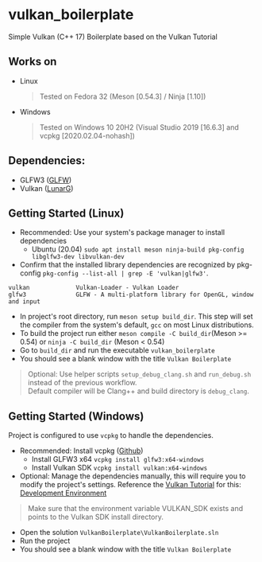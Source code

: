 # vulkan_boilerplate
Simple Vulkan (C++ 17) Boilerplate based on the Vulkan Tutorial

## Works on
- Linux 
	> Tested on Fedora 32 (Meson [0.54.3] / Ninja [1.10]) 
- Windows
	> Tested on Windows 10 20H2 (Visual Studio 2019 [16.6.3] and vcpkg [2020.02.04-nohash])

## Dependencies:
- GLFW3 ([GLFW](https://www.glfw.org/))
- Vulkan ([LunarG](https://vulkan.lunarg.com/sdk/home))

## Getting Started (Linux)
- Recommended: Use your system's package manager to install dependencies
  - Ubuntu (20.04) `sudo apt install meson ninja-build pkg-config libglfw3-dev libvulkan-dev`
- Confirm that the installed library dependencies are recognized by pkg-config
`pkg-config --list-all | grep -E 'vulkan|glfw3'`.  
```
vulkan             Vulkan-Loader - Vulkan Loader
glfw3              GLFW - A multi-platform library for OpenGL, window and input
```
- In project's root directory, run `meson setup build_dir`. 
This step will set the compiler from the system's default, `gcc` on most Linux distributions.
- To build the project run either `meson compile -C build_dir`(Meson >= 0.54) or `ninja -C build_dir` (Meson < 0.54)
- Go to `build_dir` and run the executable `vulkan_boilerplate`
- You should see a blank window with the title `Vulkan Boilerplate`

> Optional: Use helper scripts `setup_debug_clang.sh` and `run_debug.sh` instead of the previous workflow.  
> Default compiler will be Clang++ and build directory is `debug_clang`.

## Getting Started (Windows)
Project is configured to use `vcpkg` to handle the dependencies.
- Recommended: Install vcpkg ([Github](https://github.com/microsoft/vcpkg))
  - Install GLFW3 x64 `vcpkg install glfw3:x64-windows`
  - Install Vulkan SDK `vcpkg install vulkan:x64-windows`
- Optional: Manage the dependencies manually, this will require you to modify the project's settings.
Reference the [Vulkan Tutorial](https://vulkan-tutorial.com/) for this: [Development Environment](https://vulkan-tutorial.com/Development_environment)

> Make sure that the environment variable VULKAN_SDK exists and points to the Vulkan SDK install directory.

- Open the solution `VulkanBoilerplate\VulkanBoilerplate.sln`
- Run the project
- You should see a blank window with the title `Vulkan Boilerplate`


